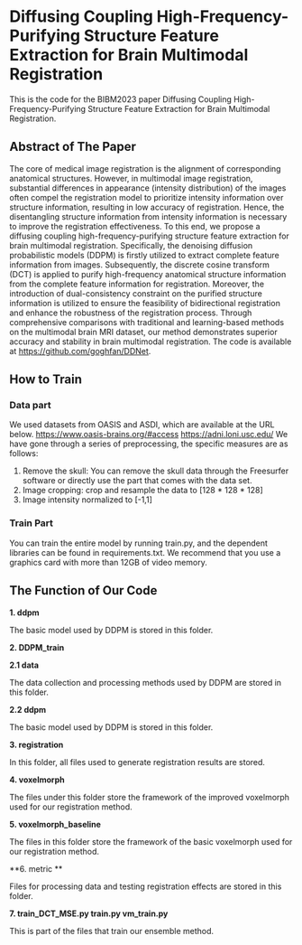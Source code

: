 # Diffusing Coupling High-Frequency-Purifying Structure Feature Extraction for Brain Multimodal Registration

This is the code for the BIBM2023 paper Diffusing Coupling High-Frequency-Purifying Structure Feature Extraction for Brain Multimodal Registration.

## Abstract of The Paper

The core of medical image registration is the alignment of corresponding anatomical structures. However, in multimodal image registration, substantial differences in appearance (intensity distribution) of the images often compel the registration model to prioritize intensity information over structure information, resulting in low accuracy of registration. Hence, the disentangling structure information from intensity information is necessary to improve the registration effectiveness. To this end, we propose a diffusing coupling high-frequency-purifying structure feature extraction for brain multimodal registration. Specifically, the denoising diffusion probabilistic models (DDPM) is firstly utilized to extract complete feature information from images. Subsequently, the discrete cosine transform (DCT) is applied to purify high-frequency anatomical structure information from the complete feature information for registration. Moreover, the introduction of dual-consistency constraint on the purified structure information is utilized to ensure the feasibility of bidirectional registration and enhance the robustness of the registration process. Through comprehensive comparisons with traditional and learning-based methods on the multimodal brain MRI dataset, our method demonstrates superior accuracy and stability in brain multimodal registration. The code is available at https://github.com/goghfan/DDNet.

## How to Train

### Data part

We used datasets from OASIS and ASDI, which are available at the URL below.
https://www.oasis-brains.org/#access
https://adni.loni.usc.edu/
We have gone through a series of preprocessing, the specific measures are as follows:

1. Remove the skull: You can remove the skull data through the Freesurfer software or directly use the part that comes with the data set.
2. Image cropping: crop and resample the data to [128 * 128 * 128]
3. Image intensity normalized to [-1,1]


### Train Part

You can train the entire model by running train.py, and the dependent libraries can be found in requirements.txt.
We recommend that you use a graphics card with more than 12GB of video memory.


## The Function of  Our Code

**1. ddpm**

The basic model used by DDPM is stored in this folder. 

**2. DDPM_train**

**2.1 data**

The data collection and processing methods used by DDPM are stored in this folder.

**2.2 ddpm**

The basic model used by DDPM is stored in this folder. 

**3. registration**

In this folder, all files used to generate registration results are stored.

**4. voxelmorph**

The files under this folder store the framework of the improved voxelmorph used for our registration method.

**5. voxelmorph_baseline**

The files in this folder store the framework of the basic voxelmorph used for our registration method.

**6. metric **

Files for processing data and testing registration effects are stored in this folder.

**7. train_DCT_MSE.py train.py vm_train.py**

This is part of the files that train our ensemble method.
